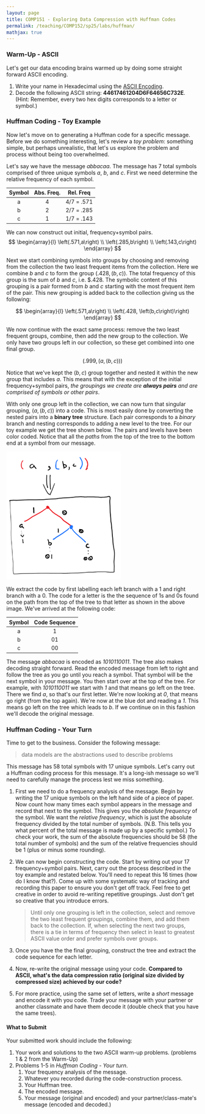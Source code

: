 ```yaml
---
layout: page
title: COMP151 - Exploring Data Compression with Huffman Codes
permalink: /teaching/COMP152/sp25/labs/huffman/
mathjax: true
---
```


### Warm-Up - ASCII 

Let's get our data encoding brains warmed up by doing some straight forward ASCII encoding.  

1. Write your name in Hexadecimal using the [ASCII Encoding](https://www.asciitable.com/). 
2. Decode the following ASCII string: **44617461204D6F64656C732E**. (Hint: Remember, every two hex digits corresponds to a letter or symbol.)

### Huffman Coding - Toy Example

Now let's move on to generating a Huffman code for a specific message. Before we do something interesting, let's review a *toy problem*: something simple, but perhaps unrealistic, that let's us explore the problem and process without being too overwhelmed. 

Let's say we have the message *abbacaa*. The message has 7 total symbols comprised of three unique symbols *a*, *b*, and *c*.  First we need determine the relative frequency of each symbol.

| Symbol | Abs. Freq. | Rel. Freq |
| :--: | :--: | :--: |
|  a | 4 | 4/7 = .571 |
|  b | 2 | 2/7 = .285 |
|  c | 1 | 1/7 = .143 |

We can now construct out initial, frequency+symbol pairs. 
$$
\begin{array}{l}
\left(.571,a\right) \\
\left(.285,b\right) \\
\left(.143,c\right) 
\end{array}
$$

Next we start combining symbols into groups by choosing and removing from the collection the two least frequent items from the collection.  Here we combine *b* and *c* to form the group $\left(.428, \left(b,c\right)\right)$. The total frequency of this group is the sum of $b$ and $c$, i.e. $.428. The symbolic content of this grouping is a pair formed from $b$ and $c$ starting with the most frequent item of the pair. This new grouping is added back to the collection giving us the following:

$$
\begin{array}{l}
\left(.571,a\right) \\
\left(.428, \left(b,c\right)\right)
\end{array}
$$

We now continue with the exact same process: remove the two least frequent groups, combine, then add the new group to the collection. We only have two groups left in our collection, so these get combined into one final group. 

$$
\left(.999,\left(a,\left(b,c\right)\right)\right)
$$

Notice that we've kept the $\left(b,c\right)$ group together and nested it within the new group that includes $a$. This means that with the exception of the initial frequency+symbol pairs, *the groupings we create are **always pairs** and are comprised of symbols or other pairs*. 

With only one group left in the collection, we can now turn that singular grouping, $\left(a,\left(b,c\right)\right)$ into a code. This is most easily done by converting the nested pairs into a **binary tree** structure. Each pair corresponds to a *binary* branch and nesting corresponds to adding a new level to the tree.  For our toy example we get the tree shown below. The pairs and levels have been color coded. Notice that all the *paths* from the top of the tree to the bottom end at a symbol from our message. 

<img src="HuffStuff-pairs2tree.png" width="300">

We extract the code by first labelling each left branch with a 1 and right branch with a 0. The code for a letter is the the sequence of 1s and 0s found on the path from the top of the tree to that letter as shown in the above image. We've arrived at the following code:

| Symbol | Code Sequence |
| :--: | :--: |
| a | 1 |
| b | 01 |
| c | 00 |

The message *abbacaa* is encoded as *1010110011*.  The tree also makes decoding straight forward.  Read the encoded message from left to right and follow the tree as you go until you reach a symbol.  That symbol will be the next symbol in your message. You then start over at the top of the tree.  For example, with *1010110011* we start with *1* and that means go left on the tree. There we find *a*, so that's our first letter. We're now looking at *0*, that means go right (from the top again). We're now at the blue dot and reading a *1*. This means go left on the tree which leads to *b*.  If we continue on in this fashion we'll decode the original message. 

### Huffman Coding - Your Turn

Time to get to the business. Consider the following message:

> data models are the abstractions used to describe problems

This message has 58 total symbols with 17 unique symbols. Let's carry out a Huffman coding process for this message. It's a long-ish message so we'll need to carefully manage the process lest we miss something. 

1. First we need to do a frequency analysis of the message. Begin by writing the 17 unique symbols on the left hand side of a piece of paper. Now count how many times each symbol appears in the message and record that next to the symbol. This gives you the *absolute frequency* of the symbol. We want the *relative frequency*, which is just the absolute frequency divided by the total number of symbols. (N.B. This tells you what percent of the total message is made up by a specific symbol.) To check your work, the sum of the absolute frequencies should be 58 (the total number of symbols) and the sum of the relative frequencies should be 1 (plus or minus some rounding).
2. We can now begin constructing the code. Start by writing out your 17 frequency+symbol pairs. Next, carry out the process described in the toy example and restated below. You'll need to repeat this 16 times (how do I know that?). Come up with some systematic way of tracking and recording this paper to ensure you don't get off track. Feel free to get creative in order to avoid re-writing repetitive groupings. Just don't get so creative that you introduce errors. 
        
    > Until only one grouping is left in the collection, select and remove the two least frequent groupings, combine them, and add them back to the collection. If, when selecting the next two groups, there is a tie in terms of frequency then select in least to greatest ASCII value order and prefer symbols over groups. 

3. Once you have the the final grouping, construct the tree and extract the code sequence for each letter. 
4. Now, re-write the original message using your code. **Compared to ASCII, what's the data compression ratio (original size divided by compressed size) achieved by our code?**
5. For more practice, using the same set of letters, write a *short* message and encode it with you code. Trade your message with your partner or another classmate and have them decode it (double check that you have the same trees).

#### What to Submit

Your submitted work should include the following:

1. Your work and solutions to the two ASCII warm-up problems. (problems 1 & 2 from the Warm-Up)
2. Problems 1-5 in *Huffman Coding - Your turn*.
    1. Your frequency analysis of the message. 
    2. Whatever you recorded during the code-construction process. 
    3. Your Huffman tree.
    4. The encoded message. 
    5. Your message (original and encoded) and your partner/class-mate's message (encoded and decoded.)